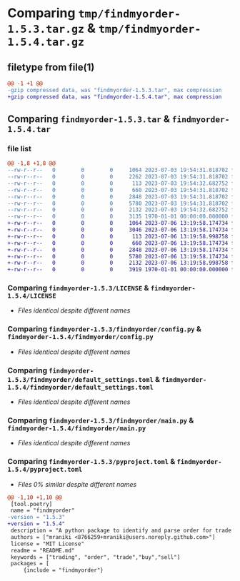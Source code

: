 # Comparing `tmp/findmyorder-1.5.3.tar.gz` & `tmp/findmyorder-1.5.4.tar.gz`

## filetype from file(1)

```diff
@@ -1 +1 @@
-gzip compressed data, was "findmyorder-1.5.3.tar", max compression
+gzip compressed data, was "findmyorder-1.5.4.tar", max compression
```

## Comparing `findmyorder-1.5.3.tar` & `findmyorder-1.5.4.tar`

### file list

```diff
@@ -1,8 +1,8 @@
--rw-r--r--   0        0        0     1064 2023-07-03 19:54:31.818702 findmyorder-1.5.3/LICENSE
--rw-r--r--   0        0        0     2262 2023-07-03 19:54:31.818702 findmyorder-1.5.3/README.md
--rw-r--r--   0        0        0      113 2023-07-03 19:54:32.682752 findmyorder-1.5.3/findmyorder/__init__.py
--rw-r--r--   0        0        0      660 2023-07-03 19:54:31.818702 findmyorder-1.5.3/findmyorder/config.py
--rw-r--r--   0        0        0     2848 2023-07-03 19:54:31.818702 findmyorder-1.5.3/findmyorder/default_settings.toml
--rw-r--r--   0        0        0     5780 2023-07-03 19:54:31.818702 findmyorder-1.5.3/findmyorder/main.py
--rw-r--r--   0        0        0     2132 2023-07-03 19:54:32.682752 findmyorder-1.5.3/pyproject.toml
--rw-r--r--   0        0        0     3135 1970-01-01 00:00:00.000000 findmyorder-1.5.3/PKG-INFO
+-rw-r--r--   0        0        0     1064 2023-07-06 13:19:58.174734 findmyorder-1.5.4/LICENSE
+-rw-r--r--   0        0        0     3046 2023-07-06 13:19:58.174734 findmyorder-1.5.4/README.md
+-rw-r--r--   0        0        0      113 2023-07-06 13:19:58.998758 findmyorder-1.5.4/findmyorder/__init__.py
+-rw-r--r--   0        0        0      660 2023-07-06 13:19:58.174734 findmyorder-1.5.4/findmyorder/config.py
+-rw-r--r--   0        0        0     2848 2023-07-06 13:19:58.174734 findmyorder-1.5.4/findmyorder/default_settings.toml
+-rw-r--r--   0        0        0     5780 2023-07-06 13:19:58.174734 findmyorder-1.5.4/findmyorder/main.py
+-rw-r--r--   0        0        0     2132 2023-07-06 13:19:58.998758 findmyorder-1.5.4/pyproject.toml
+-rw-r--r--   0        0        0     3919 1970-01-01 00:00:00.000000 findmyorder-1.5.4/PKG-INFO
```

### Comparing `findmyorder-1.5.3/LICENSE` & `findmyorder-1.5.4/LICENSE`

 * *Files identical despite different names*

### Comparing `findmyorder-1.5.3/findmyorder/config.py` & `findmyorder-1.5.4/findmyorder/config.py`

 * *Files identical despite different names*

### Comparing `findmyorder-1.5.3/findmyorder/default_settings.toml` & `findmyorder-1.5.4/findmyorder/default_settings.toml`

 * *Files identical despite different names*

### Comparing `findmyorder-1.5.3/findmyorder/main.py` & `findmyorder-1.5.4/findmyorder/main.py`

 * *Files identical despite different names*

### Comparing `findmyorder-1.5.3/pyproject.toml` & `findmyorder-1.5.4/pyproject.toml`

 * *Files 0% similar despite different names*

```diff
@@ -1,10 +1,10 @@
 [tool.poetry]
 name = "findmyorder"
-version = "1.5.3"
+version = "1.5.4"
 description = "A python package to identify and parse order for trade execution."
 authors = ["mraniki <8766259+mraniki@users.noreply.github.com>"]
 license = "MIT License"
 readme = "README.md"
 keywords = ["trading", "order", "trade","buy","sell"]
 packages = [
     {include = "findmyorder"}
```

